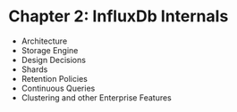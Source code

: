 # Chapter 2: InfluxDb Internals

* Architecture
* Storage Engine
* Design Decisions
* Shards
* Retention Policies
* Continuous Queries
* Clustering and other Enterprise Features